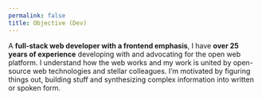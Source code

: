 ```yaml
---
permalink: false
title: Objective (Dev)
---
```


A **full-stack web developer with a frontend emphasis**, I have **over 25 years of experience** developing with and advocating for the open web platform. I understand how the web works and my work is united by open-source web technologies and stellar colleagues. I’m motivated by figuring things out, building stuff and synthesizing complex information into written or spoken form.
